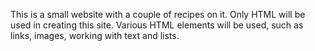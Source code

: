 This is a small website with a couple of recipes on it. Only HTML will be used in creating this site.
Various HTML elements will be used, such as links, images, working with text and lists.
